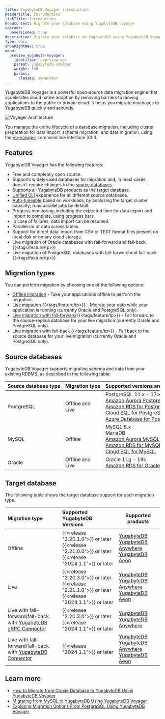 ```yaml
---
title: YugabyteDB Voyager introduction
headerTitle: Introduction
linkTitle: Introduction
headcontent: Migrate your database using YugabyteDB Voyager
cascade:
  unversioned: true
description: Migrate your database to YugabyteDB using YugabyteDB Voyager.
type: docs
showRightNav: true
menu:
  preview_yugabyte-voyager:
    identifier: overview-vgr
    parent: yugabytedb-voyager
    weight: 100
    params:
      classes: separator
---
```


YugabyteDB Voyager is a powerful open-source data migration engine that accelerates cloud native adoption by removing barriers to moving applications to the public or private cloud. It helps you migrate databases to YugabyteDB quickly and securely.

![Voyager Architecture](/images/migrate/voyager-architecture2.png)

You manage the entire lifecycle of a database migration, including cluster preparation for data import, schema migration, and data migration, using the [yb-voyager](https://github.com/yugabyte/yb-voyager) command line interface (CLI).

## Features

YugabyteDB Voyager has the following features:

- Free and completely open source.
- Supports widely-used databases for migration and, in most cases, doesn't require changes to the [source databases](#source-databases).
- Supports all YugabyteDB products as the [target database](#target-database).
- [Unified CLI](../reference/yb-voyager-cli/) experience for all different source databases.
- [Auto-tuneable](../reference/performance/) based on workloads, by analyzing the target cluster capacity; runs parallel jobs by default.
- Progress monitoring, including the expected time for data export and import to complete, using progress bars.
- In case of failures, data import can be resumed.
- Parallelism of data across tables.
- Support for direct data import from CSV or TEXT format files present on local disk or on any cloud storage.
- Live migration of Oracle databases with fall-forward and fall-back. {{<tags/feature/tp>}}
- Live migration of PostgreSQL databases with fall-forward and fall-back. {{<tags/feature/tp>}}

## Migration types

You can perform migration by choosing one of the following options:

- [Offline migration](../migrate/migrate-steps/) - Take your applications offline to perform the migration.
- [Live migration](../migrate/live-migrate/) {{<tags/feature/tp>}} - Migrate your data while your application is running (currently Oracle and PostgreSQL only).
- [Live migration with fall-forward](../migrate/live-fall-forward/) {{<tags/feature/tp>}} - Fall forward to the source-replica database for your live migration (currently Oracle and PostgreSQL only).
- [Live migration with fall-back](../migrate/live-fall-back/) {{<tags/feature/tp>}} - Fall back to the source database for your live migration (currently Oracle and PostgreSQL only).

## Source databases

YugabyteDB Voyager supports migrating schema and data from your existing RDBMS, as described in the following table:

| Source&nbsp;database&nbsp;type | Migration&nbsp;type | Supported&nbsp;versions&nbsp;and&nbsp;flavors | Migration&nbsp;demo&nbsp;videos |
| :--------------------| :------------- |:----------------------------------- | :--------------- |
| PostgreSQL | Offline and Live | PostgreSQL 11.x - 17.x <br> [Amazon Aurora PostgreSQL](https://docs.aws.amazon.com/AmazonRDS/latest/AuroraUserGuide/Aurora.AuroraPostgreSQL.html) <br> [Amazon RDS for PostgreSQL](https://aws.amazon.com/rds/postgresql/) <br> [Cloud SQL for PostgreSQL](https://cloud.google.com/sql/docs/postgres) <br> [Azure&nbsp;Database&nbsp;for&nbsp;PostgreSQL](https://azure.microsoft.com/en-ca/services/postgresql/) | [Migrating from PostgreSQL to YugabyteDB](https://www.youtube.com/watch?v=GXjttCbc4dw) |
| MySQL | Offline | MySQL 8.x <br> MariaDB <br> [Amazon Aurora MySQL](https://docs.aws.amazon.com/AmazonRDS/latest/AuroraUserGuide/Aurora.AuroraMySQL.html) <br> [Amazon RDS for MySQL](https://aws.amazon.com/rds/mysql/) <br> [Cloud SQL for MySQL](https://cloud.google.com/sql/docs/mysql) | [Migrating from MySQL to YugabyteDB](https://www.youtube.com/watch?v=tLs0043_z5E) |
| Oracle | Offline and Live |Oracle 11g - 19c <br> [Amazon RDS for Oracle](https://aws.amazon.com/rds/oracle/) | [Migrating from Oracle to YugabyteDB](https://www.youtube.com/watch?v=Bh2Wz537TGM) |

## Target database

The following table shows the target database support for each migration type.

| Migration type | Supported YugabyteDB Versions | Supported products |
| :------------- | :--------------------------- | ------------------ |
| Offline | {{<release "2.20.1.0">}} or later <br> {{<release "2.21.0.0">}} or later <br> {{<release "2024.1.1">}} or later | [YugabyteDB](../../deploy/)<br>[YugabyteDB Anywhere](../../yugabyte-platform/create-deployments/)<br>[YugabyteDB Aeon](../../yugabyte-cloud/cloud-basics/) |
| Live | {{<release "2.20.3.0">}} or later <br>{{<release "2.21.1.0">}} or later  <br> {{<release "2024.1.1">}} or later | [YugabyteDB](../../deploy/)<br>[YugabyteDB Anywhere](../../yugabyte-platform/create-deployments/)<br>[YugabyteDB Aeon](../../yugabyte-cloud/cloud-basics/) |
| Live with fall-forward/fall-back <br> with [YugabyteDB gRPC Connector](../../develop/change-data-capture/using-yugabytedb-grpc-replication/debezium-connector-yugabytedb/)| {{<release "2.20.3.0">}} or later  <br> {{<release "2024.1.1">}} or later | [YugabyteDB](../../deploy/)<br>[YugabyteDB Anywhere](../../yugabyte-platform/create-deployments/) |
| Live with fall-forward/fall-back <br> with [YugabyteDB Connector](../../develop/change-data-capture/using-logical-replication/yugabytedb-connector/)| {{<release "2024.1.1">}} or later | [YugabyteDB](../../deploy/)<br>[YugabyteDB Anywhere](../../yugabyte-platform/create-deployments/)<br>[YugabyteDB Aeon](../../yugabyte-cloud/cloud-basics/) |

## Learn more

- [How to Migrate from Oracle Database to YugabyteDB Using YugabyteDB Voyager](https://www.yugabyte.com/blog/migrate-from-oracle-database-to-yugabytedb-using-voyager/)
- [Migrating from MySQL to YugabyteDB Using YugabyteDB Voyager](https://www.yugabyte.com/blog/migrate-web-application-mysql-yugabytedb-voyager/)
- [Exploring Migration Options From PostgreSQL Using YugabyteDB Voyager](https://www.yugabyte.com/blog/postgresql-migration-options-using-yugabytedb-voyager/)
